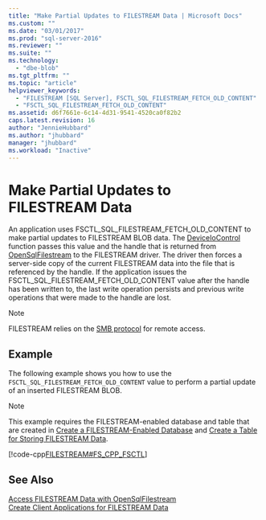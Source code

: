 ```yaml
---
title: "Make Partial Updates to FILESTREAM Data | Microsoft Docs"
ms.custom: ""
ms.date: "03/01/2017"
ms.prod: "sql-server-2016"
ms.reviewer: ""
ms.suite: ""
ms.technology: 
  - "dbe-blob"
ms.tgt_pltfrm: ""
ms.topic: "article"
helpviewer_keywords: 
  - "FILESTREAM [SQL Server], FSCTL_SQL_FILESTREAM_FETCH_OLD_CONTENT"
  - "FSCTL_SQL_FILESTREAM_FETCH_OLD_CONTENT"
ms.assetid: d6f7661e-6c14-4d31-9541-4520ca0f82b2
caps.latest.revision: 16
author: "JennieHubbard"
ms.author: "jhubbard"
manager: "jhubbard"
ms.workload: "Inactive"
---
```

# Make Partial Updates to FILESTREAM Data
  An application uses FSCTL_SQL_FILESTREAM_FETCH_OLD_CONTENT to make partial updates to FILESTREAM BLOB data. The [DeviceIoControl](http://go.microsoft.com/fwlink/?LinkId=105527) function passes this value and the handle that is returned from [OpenSqlFilestream](../../relational-databases/blob/access-filestream-data-with-opensqlfilestream.md) to the FILESTREAM driver. The driver then forces a server-side copy of the current FILESTREAM data into the file that is referenced by the handle. If the application issues the FSCTL_SQL_FILESTREAM_FETCH_OLD_CONTENT value after the handle has been written to, the last write operation persists and previous write operations that were made to the handle are lost.  
  
> [!NOTE]  
>  FILESTREAM relies on the [SMB protocol](http://go.microsoft.com/fwlink/?LinkId=112454) for remote access.  
  
## Example  
 The following example shows you how to use the `FSCTL_SQL_FILESTREAM_FETCH_OLD_CONTENT` value to perform a partial update of an inserted FILESTREAM BLOB.  
  
> [!NOTE]  
>  This example requires the FILESTREAM-enabled database and table that are created in [Create a FILESTREAM-Enabled Database](../../relational-databases/blob/create-a-filestream-enabled-database.md) and [Create a Table for Storing FILESTREAM Data](../../relational-databases/blob/create-a-table-for-storing-filestream-data.md).  
  
 [!code-cpp[FILESTREAM#FS_CPP_FSCTL](../../relational-databases/blob/codesnippet/cpp/make-partial-updates-to-_1.cpp)]  
  
## See Also  
 [Access FILESTREAM Data with OpenSqlFilestream](../../relational-databases/blob/access-filestream-data-with-opensqlfilestream.md)   
 [Create Client Applications for FILESTREAM Data](../../relational-databases/blob/create-client-applications-for-filestream-data.md)  
  
  
